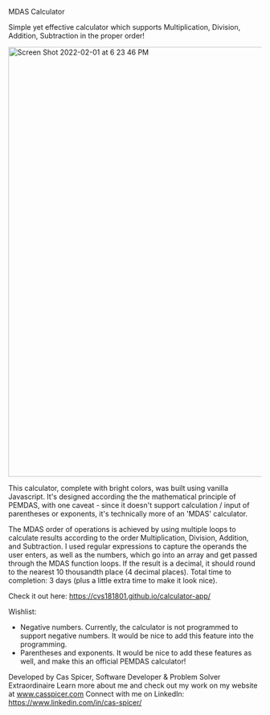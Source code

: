 MDAS Calculator

Simple yet effective calculator which supports Multiplication, Division, Addition, Subtraction in the proper order!

<img width="856" alt="Screen Shot 2022-02-01 at 6 23 46 PM" src="https://user-images.githubusercontent.com/79177146/152083840-1f29823a-971b-4efe-8f8f-dc6bc62aabef.png">

This calculator, complete with bright colors, was built using vanilla Javascript.  It's designed according the the mathematical principle of PEMDAS, with one caveat - since it doesn't support calculation / input of parentheses or exponents, it's technically more of an 'MDAS' calculator.  

The MDAS order of operations is achieved by using multiple loops to calculate results according to the order Multiplication, Division, Addition, and Subtraction.  I used regular expressions to capture the operands the user enters, as well as the numbers, which go into an array and get passed through the MDAS function loops. If the result is a decimal, it should round to the nearest 10 thousandth place (4 decimal places).  Total time to completion: 3 days (plus a little extra time to make it look nice). 

Check it out here: https://cvs181801.github.io/calculator-app/

Wishlist: 
- Negative numbers.  Currently, the calculator is not programmed to support negative numbers.  It would be nice to add this feature into the programming.
- Parentheses and exponents.  It would be nice to add these features as well, and make this an official PEMDAS calculator!

Developed by Cas Spicer, Software Developer & Problem Solver Extraordinaire
Learn more about me and check out my work on my website at www.casspicer.com
Connect with me on LinkedIn: https://www.linkedin.com/in/cas-spicer/

